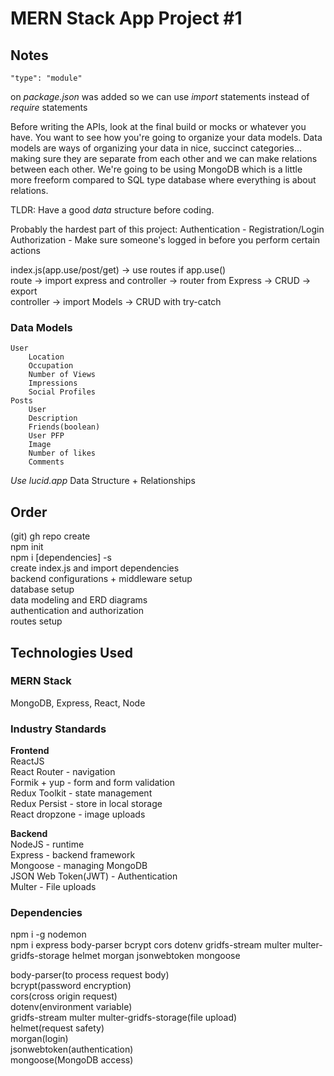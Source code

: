 # MERN Stack App Project #1

## Notes
    "type": "module" 
on *package.json* was added so we can use *import* statements instead of *require* statements

Before writing the APIs, look at the final build or mocks or whatever you have. You want to see how you're going to organize your data models. Data models are ways of organizing your data in nice, succinct categories... making sure they are separate from each other and we can make relations between each other. We're going to be using MongoDB which is a little more freeform compared to SQL type database where everything is about relations.

TLDR: Have a good *data* structure before coding.

Probably the hardest part of this project:
Authentication - Registration/Login
Authorization - Make sure someone's logged in before you perform certain actions

index.js(app.use/post/get) -> use routes if app.use()  
route -> import express and controller -> router from Express -> CRUD -> export  
controller -> import Models -> CRUD with try-catch  

### Data Models
    User
        Location
        Occupation
        Number of Views
        Impressions
        Social Profiles
    Posts
        User
        Description
        Friends(boolean)
        User PFP
        Image
        Number of likes
        Comments

*Use lucid.app*
Data Structure + Relationships

## Order
(git) gh repo create  
npm init  
npm i \[dependencies\] -s  
create index.js and import dependencies  
backend configurations + middleware setup  
database setup  
data modeling and ERD diagrams  
authentication and authorization  
routes setup  

## Technologies Used

### MERN Stack
MongoDB, Express, React, Node

### Industry Standards
**Frontend**  
ReactJS  
React Router - navigation  
Formik + yup - form and form validation  
Redux Toolkit - state management  
Redux Persist - store in local storage  
React dropzone - image uploads  

**Backend**  
NodeJS - runtime  
Express - backend framework  
Mongoose - managing MongoDB  
JSON Web Token(JWT) - Authentication  
Multer - File uploads  

### Dependencies
npm i -g nodemon  
npm i express body-parser bcrypt cors dotenv gridfs-stream multer multer-gridfs-storage helmet morgan jsonwebtoken mongoose

body-parser(to process request body)  
bcrypt(password encryption)  
cors(cross origin request)  
dotenv(environment variable)  
gridfs-stream multer multer-gridfs-storage(file upload)  
helmet(request safety)  
morgan(login)  
jsonwebtoken(authentication)  
mongoose(MongoDB access)  